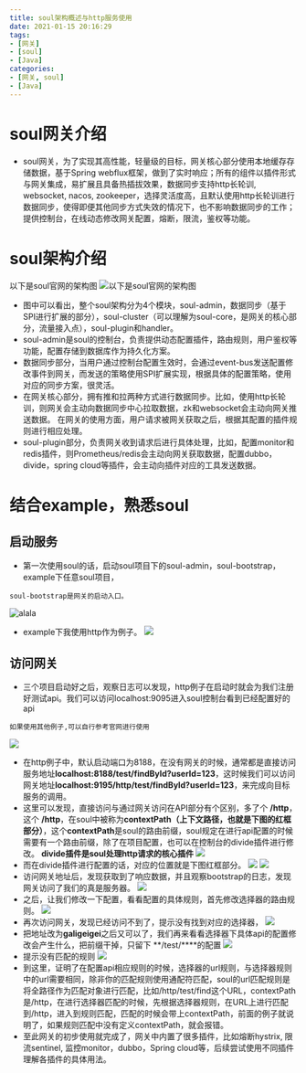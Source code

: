 ```yaml
---
title: soul架构概述与http服务使用
date: 2021-01-15 20:16:29
tags: 
- [网关]
- [soul]
- [Java]
categories: 
- [网关, soul]
- [Java]
---
```

# soul网关介绍
- soul网关，为了实现其高性能，轻量级的目标，网关核心部分使用本地缓存存储数据，基于Spring webflux框架，做到了实时响应；所有的组件以插件形式与网关集成，易扩展且具备热插拔效果，数据同步支持http长轮训, websocket, nacos, zookeeper，选择灵活度高，且默认使用http长轮训进行数据同步，使得即便其他同步方式失效的情况下，也不影响数据同步的工作；提供控制台，在线动态修改网关配置，熔断，限流，鉴权等功能。
<!--more-->
# soul架构介绍
以下是soul官网的架构图
![以下是soul官网的架构图](soul-framework.png)

- 图中可以看出，整个soul架构分为4个模块，soul-admin，数据同步（基于SPI进行扩展的部分），soul-cluster（可以理解为soul-core，是网关的核心部分，流量接入点），soul-plugin和handler。
- soul-admin是soul的控制台，负责提供动态配置插件，路由规则，用户鉴权等功能，配置存储到数据库作为持久化方案。
- 数据同步部分，当用户通过控制台配置生效时，会通过event-bus发送配置修改事件到网关，而发送的策略使用SPI扩展实现，根据具体的配置策略，使用对应的同步方案，很灵活。
- 在网关核心部分，拥有推和拉两种方式进行数据同步。比如，使用http长轮训，则网关会主动向数据同步中心拉取数据，zk和websocket会主动向网关推送数据。
在网关的使用方面，用户请求被网关获取之后，根据其配置的插件规则进行相应处理。
- soul-plugin部分，负责网关收到请求后进行具体处理，比如，配置monitor和redis插件，则Prometheus/redis会主动向网关获取数据，配置dubbo，divide，spring cloud等插件，会主动向插件对应的工具发送数据。

# 结合example，熟悉soul
## 启动服务
- 第一次使用soul的话，启动soul项目下的soul-admin，soul-bootstrap，example下任意soul项目，
```
soul-bootstrap是网关的启动入口。
```
![alala](soul-adminAndBoot.png)
- example下我使用http作为例子。
![](soul-http.png)
## 访问网关
- 三个项目启动好之后，观察日志可以发现，http例子在启动时就会为我们注册好测试api。我们可以访问localhost:9095进入soul控制台看到已经配置好的api

```
如果使用其他例子,可以自行参考官网进行使用
```

![](soul-api-config.png)
- 在http例子中，默认启动端口为8188，在没有网关的时候，通常都是直接访问服务地址**localhost:8188/test/findById?userId=123**，这时候我们可以访问网关地址**localhost:9195/http/test/findById?userId=123**，来完成向目标服务的调用。
- 这里可以发现，直接访问与通过网关访问在API部分有个区别，多了个 **/http**，这个 **/http**，在soul中被称为**contextPath（上下文路径，也就是下图的红框部分）**，这个**contextPath**是soul的路由前缀，soul规定在进行api配置的时候需要有一个路由前缀，除了在项目配置，也可以在控制台的divide插件进行修改。
**divide插件是soul处理http请求的核心插件**
![](contextPath.png)
- 而在divide插件进行配置的话，对应的位置就是下图红框部分。
![](divide1.png)
![](divide2.png)
- 访问网关地址后，发现获取到了响应数据，并且观察bootstrap的日志，发现网关访问了我们的真是服务器。
![](/response.png)
- 之后，让我们修改一下配置，看看配置的具体规则，首先修改选择器的路由规则。
![](change.png)
- 再次访问网关，发现已经访问不到了，提示没有找到对应的选择器，
![](error.png)
- 把地址改为**galigeigei**之后又可以了，我们再来看看选择器下具体api的配置修改会产生什么，把前缀干掉，只留下 **/test/****的配置
![](rule.png)
- 提示没有匹配的规则
![](rule-error.png)
- 到这里，证明了在配置api相应规则的时候，选择器的url规则，与选择器规则中的url需要相同，除非你的匹配规则使用通配符匹配，soul的url匹配规则是将全路径作为匹配对象进行匹配，比如/http/test/find这个URL，contextPath是/http，在进行选择器匹配的时候，先根据选择器规则，在URL上进行匹配到/http，进入到规则匹配，匹配的时候会带上contextPath，前面的例子就说明了，如果规则匹配中没有定义contextPath，就会报错。
- 至此网关的初步使用就完成了，网关中内置了很多插件，比如熔断hystrix, 限流sentinel, 监控monitor，dubbo，Spring cloud等，后续尝试使用不同插件理解各插件的具体用法。